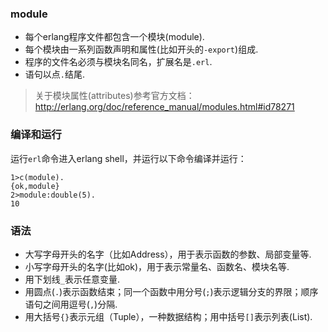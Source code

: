 ### module ###
- 每个erlang程序文件都包含一个模块(module).
- 每个模块由一系列函数声明和属性(比如开头的`-export`)组成.
- 程序的文件名必须与模块名同名，扩展名是`.erl`.
- 语句以点`.`结尾.

> 关于模块属性(attributes)参考官方文档：http://erlang.org/doc/reference_manual/modules.html#id78271
### 编译和运行 ###
运行`erl`命令进入erlang shell，并运行以下命令编译并运行：
```
1>c(module).
{ok,module}
2>module:double(5).
10
```
### 语法 ###
- 大写字母开头的名字（比如Address），用于表示函数的参数、局部变量等.
- 小写字母开头的名字(比如ok)，用于表示常量名、函数名、模块名等.
- 用下划线`_`表示任意变量.
- 用圆点(`.`)表示函数结束；同一个函数中用分号(`;`)表示逻辑分支的界限；顺序语句之间用逗号(`,`)分隔.
- 用大括号`{}`表示元组（Tuple），一种数据结构；用中括号`[]`表示列表(List).

